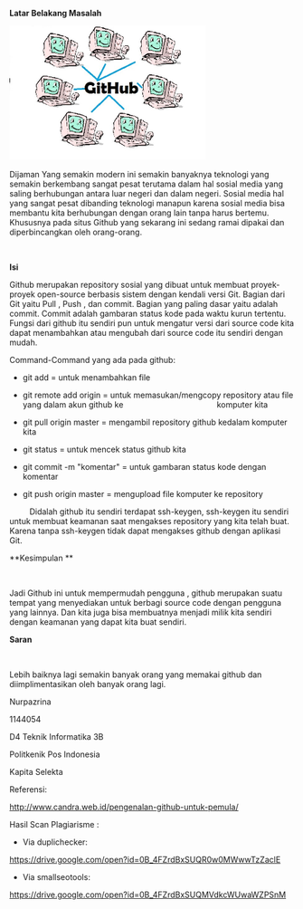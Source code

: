 **Latar Belakang Masalah**

<img src="./media/image1.jpeg" width="347" height="237" />

Dijaman Yang semakin modern ini semakin banyaknya teknologi yang semakin berkembang sangat pesat terutama dalam hal sosial media yang saling berhubungan antara luar negeri dan dalam negeri. Sosial media hal yang sangat pesat dibanding teknologi manapun karena sosial media bisa membantu kita berhubungan dengan orang lain tanpa harus bertemu. Khususnya pada situs Github yang sekarang ini sedang ramai dipakai dan diperbincangkan oleh orang-orang. 

             

**Isi**

Github merupakan repository sosial yang dibuat untuk membuat proyek-proyek open-source berbasis sistem dengan kendali versi Git. Bagian dari Git yaitu Pull , Push , dan commit. Bagian yang paling dasar yaitu adalah commit. Commit adalah gambaran status kode pada waktu kurun tertentu. Fungsi dari github itu sendiri pun untuk mengatur versi dari source code kita dapat menambahkan atau mengubah dari source code itu sendiri dengan mudah.

Command-Command yang ada pada github:

- git add = untuk menambahkan file

- git remote add origin = untuk memasukan/mengcopy repository atau file yang dalam akun github ke                                          komputer kita

- git pull origin master = mengambil repository github kedalam komputer kita

- git status = untuk mencek status github kita

- git commit -m "komentar" = untuk gambaran status kode dengan komentar

- git push origin master = mengupload file komputer ke repository

         Didalah github itu sendiri terdapat ssh-keygen, ssh-keygen itu sendiri untuk membuat keamanan saat mengakses repository yang kita telah buat. Karena tanpa ssh-keygen tidak dapat mengakses github dengan aplikasi Git.

**Kesimpulan **

   

Jadi Github ini untuk mempermudah pengguna , github merupakan suatu tempat yang menyediakan untuk berbagi source code dengan pengguna yang lainnya. Dan kita juga bisa membuatnya menjadi milik kita sendiri dengan keamanan yang dapat kita buat sendiri.

**Saran**

     

Lebih baiknya lagi semakin banyak orang yang memakai github dan diimplimentasikan oleh banyak orang lagi.

Nurpazrina

1144054

D4 Teknik Informatika 3B

Politkenik Pos Indonesia

Kapita Selekta 

Referensi:

<http://www.candra.web.id/pengenalan-github-untuk-pemula/>

Hasil Scan Plagiarisme :

- Via duplichecker:

<https://drive.google.com/open?id=0B_4FZrdBxSUQR0w0MWwwTzZaclE>

- Via smallseotools:

<https://drive.google.com/open?id=0B_4FZrdBxSUQMVdkcWUwaWZPSnM>
